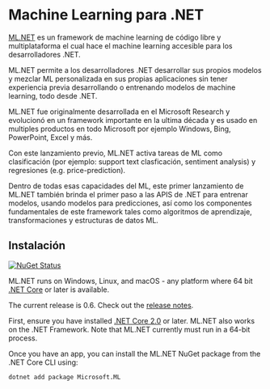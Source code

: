 # Machine Learning para .NET

[ML.NET](https://www.microsoft.com/net/learn/apps/machine-learning-and-ai/ml-dotnet) es un framework de machine learning de código libre y multiplataforma el cual hace el machine learning accesible para los desarrolladores .NET.

ML.NET permite a los desarrolladores .NET desarrollar sus propios modelos y mezclar ML personalizada en sus propias aplicaciones sin tener experiencia previa desarrollando o entrenando modelos de machine learning, todo desde .NET.

ML.NET fue originalmente desarrollada en el Microsoft Research y evolucionó en un framework importante en la ultima década y es usado en multiples productos en todo Microsoft por ejemplo Windows, Bing, PowerPoint, Excel y más.

Con este lanzamiento previo, ML.NET activa tareas de ML como clasificación (por ejemplo: support text clasficación, sentiment analysis) y regresiones (e.g. price-prediction).

Dentro de todas esas capacidades del ML, este primer lanzamiento de ML.NET  también brinda el primer paso a las APIS de .NET para entrenar modelos, usando modelos para predicciones, así como los componentes fundamentales de este framework tales como algoritmos de aprendizaje, transformaciones y estructuras de datos ML.


## Instalación

[![NuGet Status](https://img.shields.io/nuget/v/Microsoft.ML.svg?style=flat)](https://www.nuget.org/packages/Microsoft.ML/)

ML.NET runs on Windows, Linux, and macOS - any platform where 64 bit [.NET Core](https://github.com/dotnet/core) or later is available.

The current release is 0.6. Check out the [release notes](docs/release-notes/0.6/release-0.6.md).

First, ensure you have installed [.NET Core 2.0](https://www.microsoft.com/net/learn/get-started) or later. ML.NET also works on the .NET Framework. Note that ML.NET currently must run in a 64-bit process.

Once you have an app, you can install the ML.NET NuGet package from the .NET Core CLI using:
```
dotnet add package Microsoft.ML
```
